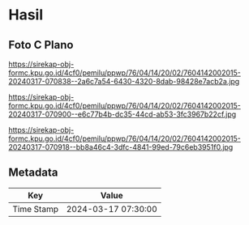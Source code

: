# Hasil

## Foto C Plano

https://sirekap-obj-formc.kpu.go.id/4cf0/pemilu/ppwp/76/04/14/20/02/7604142002015-20240317-070838--2a6c7a54-6430-4320-8dab-98428e7acb2a.jpg

https://sirekap-obj-formc.kpu.go.id/4cf0/pemilu/ppwp/76/04/14/20/02/7604142002015-20240317-070900--e6c77b4b-dc35-44cd-ab53-3fc3967b22cf.jpg

https://sirekap-obj-formc.kpu.go.id/4cf0/pemilu/ppwp/76/04/14/20/02/7604142002015-20240317-070918--bb8a46c4-3dfc-4841-99ed-79c6eb3951f0.jpg


## Metadata

| Key        | Value               |
| ---------- | ------------------- |
| Time Stamp | 2024-03-17 07:30:00 |



